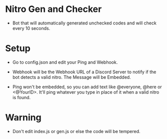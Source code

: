 # Nitro Gen and Checker

-  Bot that will automatically generated unchecked codes and will check every 10 seconds.

# Setup

- Go to config.json and edit your Ping and Webhook.

- Webhook will be the Webhook URL of a Discord Server to notify if the bot detects a valid nitro. The Message will be Embedded.

- Ping won't be embedded, so you can add text like @everyone, @here or <@YourID>. It'll ping whatever you type in place of it when a valid nitro is found.

# Warning

- Don't edit index.js or gen.js or else the code will be tempered.
